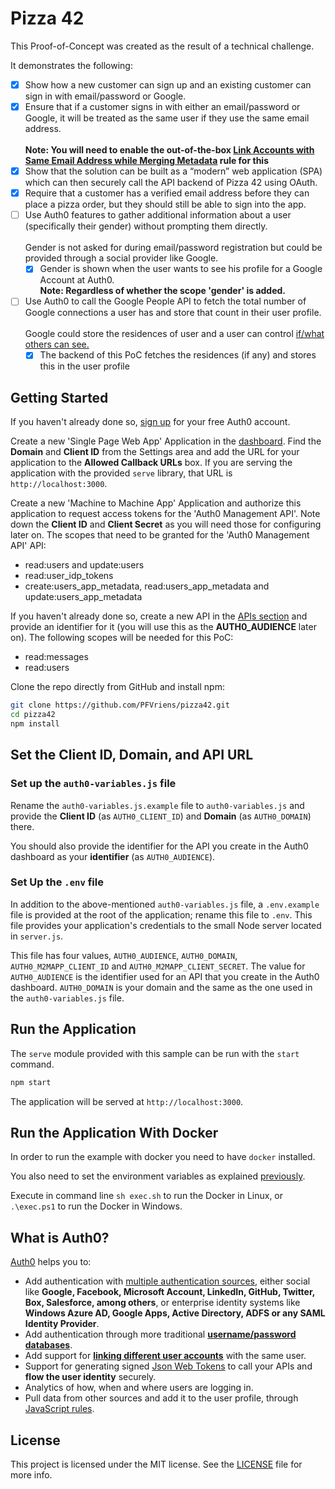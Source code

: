 # Pizza 42

This Proof-of-Concept was created as the result of a technical challenge.

It demonstrates the following:

- [x] Show how a new customer can sign up and an existing customer can sign in with email/password or Google.
- [x] Ensure that if a customer signs in with either an email/password or Google, it will be treated as the same user if they use the same email address.<br/><br/>**Note: You will need to enable the out-of-the-box [Link Accounts with Same Email Address while Merging Metadata](https://manage.auth0.com/#/rules) rule for this**
- [x] Show that the solution can be built as a “modern” web application (SPA) which can then securely call the API backend of Pizza 42 using OAuth.
- [x] Require that a customer has a verified email address before they can place a pizza order, but they should still be able to sign into the app.
- [ ] Use Auth0 features to gather additional information about a user (specifically their gender) without prompting them directly.<br/><br/>Gender is not asked for during email/password registration but could be provided through a social provider like Google.  
    - [x] Gender is shown when the user wants to see his profile for a Google Account at Auth0. <br/>**Note: Regardless of whether the scope 'gender' is added.**
- [ ] Use Auth0 to call the Google People API to fetch the total number of Google connections a user has and store that count in their user profile.<br/><br/>Google could store the residences of  user and a user can control [if/what others can see.](https://aboutme.google.com)
    - [x] The backend of this PoC fetches the residences (if any) and stores this in the user profile

## Getting Started

If you haven't already done so, [sign up](https://auth0.com) for your free Auth0 account.

Create a new 'Single Page Web App' Application in the [dashboard](https://manage.auth0.com/#/applications). Find the **Domain** and **Client ID** from the Settings area and add the URL for your application to the **Allowed Callback URLs** box. If you are serving the application with the provided `serve` library, that URL is `http://localhost:3000`.

Create a new 'Machine to Machine App' Application and authorize this application to request access tokens for the 'Auth0 Management API'. Note down the **Client ID** and **Client Secret** as you will need those for configuring later on. The scopes that need to be granted for the 'Auth0 Management API' API:
- read:users and update:users
- read:user_idp_tokens
- create:users_app_metadata, read:users_app_metadata and update:users_app_metadata

If you haven't already done so, create a new API in the [APIs section](https://manage.auth0.com/#/apis) and provide an identifier for it (you will use this as the **AUTH0_AUDIENCE** later on). The following scopes will be needed for this PoC:
- read:messages
- read:users

Clone the repo directly from GitHub and install npm:

```bash
git clone https://github.com/PFVriens/pizza42.git
cd pizza42
npm install
```

## Set the Client ID, Domain, and API URL

### Set up the `auth0-variables.js` file

Rename the `auth0-variables.js.example` file to `auth0-variables.js` and provide the **Client ID** (as `AUTH0_CLIENT_ID`) and **Domain** (as `AUTH0_DOMAIN`) there.

You should also provide the identifier for the API you create in the Auth0 dashboard as your **identifier** (as `AUTH0_AUDIENCE`).

### Set Up the `.env` file

In addition to the above-mentioned `auth0-variables.js` file, a `.env.example` file is provided at the root of the application; rename this file to `.env`. This file provides your application's credentials to the small Node server located in `server.js`.

This file has four values, `AUTH0_AUDIENCE`, `AUTH0_DOMAIN`, `AUTH0_M2MAPP_CLIENT_ID` and `AUTH0_M2MAPP_CLIENT_SECRET`. The value for `AUTH0_AUDIENCE` is the identifier used for an API that you create in the Auth0 dashboard. `AUTH0_DOMAIN` is your domain and the same as the one used in the `auth0-variables.js` file.

## Run the Application

The `serve` module provided with this sample can be run with the `start` command.

```bash
npm start
```

The application will be served at `http://localhost:3000`.

## Run the Application With Docker

In order to run the example with docker you need to have `docker` installed.

You also need to set the environment variables as explained [previously](#set-the-client-id-domain-and-api-url).

Execute in command line `sh exec.sh` to run the Docker in Linux, or `.\exec.ps1` to run the Docker in Windows.

## What is Auth0?

[Auth0](https://auth0.com) helps you to:

* Add authentication with [multiple authentication sources](https://docs.auth0.com/identityproviders), either social like **Google, Facebook, Microsoft Account, LinkedIn, GitHub, Twitter, Box, Salesforce, among others**, or enterprise identity systems like **Windows Azure AD, Google Apps, Active Directory, ADFS or any SAML Identity Provider**.
* Add authentication through more traditional **[username/password databases](https://docs.auth0.com/mysql-connection-tutorial)**.
* Add support for **[linking different user accounts](https://docs.auth0.com/link-accounts)** with the same user.
* Support for generating signed [Json Web Tokens](https://docs.auth0.com/jwt) to call your APIs and **flow the user identity** securely.
* Analytics of how, when and where users are logging in.
* Pull data from other sources and add it to the user profile, through [JavaScript rules](https://docs.auth0.com/rules).

## License

This project is licensed under the MIT license. See the [LICENSE](LICENSE.txt) file for more info.


